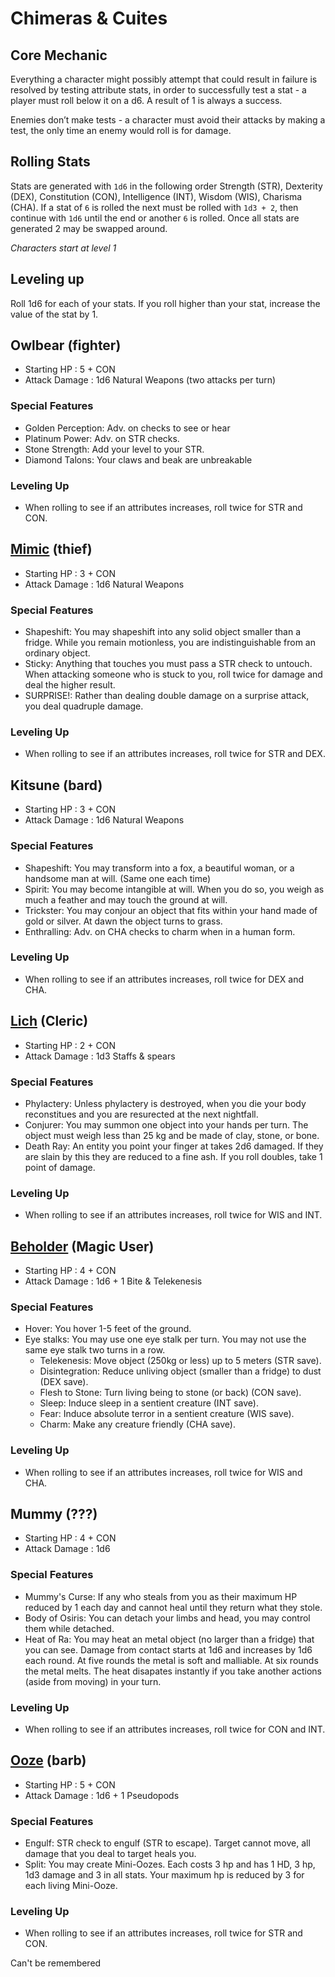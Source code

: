 # Chimeras & Cuites

## Core Mechanic
Everything a character might possibly attempt that could result in failure is resolved by testing attribute stats, in order to successfully test a stat - a player must roll below it on a d6. A result of 1 is always a success.

Enemies don’t make tests - a character must avoid their attacks by making a test, the only time an enemy would roll is for damage.

## Rolling Stats
Stats are generated with `1d6` in the following order Strength (STR), Dexterity (DEX), Constitution (CON), Intelligence (INT), Wisdom (WIS), Charisma (CHA). If a stat of `6` is rolled the next must be rolled with `1d3 + 2`, then continue with `1d6` until the end or another `6` is rolled. Once all stats are generated 2 may be swapped around.

*Characters start at level 1*

## Leveling up

Roll 1d6 for each of your stats. If you roll higher than your stat, increase the value of the stat by 1.

## **Owlbear** (fighter)

- Starting HP : 5 + CON
- Attack Damage : 1d6 Natural Weapons (two attacks per turn)

### Special Features

- Golden Perception: Adv. on checks to see or hear
- Platinum Power: Adv. on STR checks. 
- Stone Strength: Add your level to your STR.
- Diamond Talons: Your claws and beak are unbreakable

### Leveling Up

- When rolling to see if an attributes increases, roll twice for STR and CON.


## **[Mimic](https://i.warosu.org/data/tg/img/0513/69/1485232897452.png)** (thief)

- Starting HP : 3 + CON
- Attack Damage : 1d6 Natural Weapons

### Special Features

- Shapeshift: You may shapeshift into any solid object smaller than a fridge. While you remain motionless, you are indistinguishable from an ordinary object.
- Sticky: Anything that touches you must pass a STR check to untouch. When attacking someone who is stuck to you, roll twice for damage and deal the higher result.
- SURPRISE!: Rather than dealing double damage on a surprise attack, you deal quadruple damage.

### Leveling Up

- When rolling to see if an attributes increases, roll twice for STR and DEX.

## **Kitsune** (bard)

- Starting HP : 3 + CON
- Attack Damage : 1d6 Natural Weapons

### Special Features

- Shapeshift: You may transform into a fox, a beautiful woman, or a handsome man at will. (Same one each time)
- Spirit: You may become intangible at will. When you do so, you weigh as much a feather and may touch the ground at will.
- Trickster: You may conjour an object that fits within your hand made of gold or silver. At dawn the object turns to grass.
- Enthralling: Adv. on CHA checks to charm when in a human form.

### Leveling Up

- When rolling to see if an attributes increases, roll twice for DEX and CHA.


## **[Lich](https://cdnb.artstation.com/p/assets/images/images/003/346/529/large/alexander-trufanov-skeleton-chibi-mage.jpg?1472678555)** (Cleric)

- Starting HP : 2 + CON
- Attack Damage : 1d3 Staffs & spears

### Special Features

- Phylactery: Unless phylactery is destroyed, when you die your body reconstitues and you are resurected at the next nightfall.
- Conjurer: You may summon one object into your hands per turn. The object must weigh less than 25 kg and be made of clay, stone, or bone.
- Death Ray: An entity you point your finger at takes 2d6 damaged. If they are slain by this they are reduced to a fine ash. If you roll doubles, take 1 point of damage.

### Leveling Up

- When rolling to see if an attributes increases, roll twice for WIS and INT.


## **[Beholder](https://static1.squarespace.com/static/5ba903610b77bdcd564f1399/5bc7afbeec212dc7e0b251b7/5bc7d0de1905f422c43dee8e/1539821886813/ChibiBeholder.png)** (Magic User)

- Starting HP : 4 + CON
- Attack Damage : 1d6 + 1 Bite & Telekenesis

### Special Features

- Hover: You hover 1-5 feet of the ground.
- Eye stalks: You may use one eye stalk per turn. You may not use the same eye stalk two turns in a row.
	- Telekenesis: Move object (250kg or less) up to 5 meters (STR save).
	- Disintegration: Reduce unliving object (smaller than a fridge) to dust (DEX save).
	- Flesh to Stone: Turn living being to stone (or back) (CON save).
	- Sleep: Induce sleep in a sentient creature (INT save).
	- Fear: Induce absolute terror in a sentient creature (WIS save).
	- Charm: Make any creature friendly (CHA save).

### Leveling Up

- When rolling to see if an attributes increases, roll twice for WIS and CHA.

## **Mummy** (???)

- Starting HP : 4 + CON
- Attack Damage : 1d6

### Special Features

- Mummy's Curse: If any who steals from you as their maximum HP reduced by 1 each day and cannot heal until they return what they stole.
- Body of Osiris: You can detach your limbs and head, you may control them while detached.
- Heat of Ra: You may heat an metal object (no larger than a fridge) that you can see. Damage from contact starts at 1d6 and increases by 1d6 each round. At five rounds the metal is soft and malliable. At six rounds the metal melts.  The heat disapates instantly if you take another actions (aside from moving) in your turn.

### Leveling Up

- When rolling to see if an attributes increases, roll twice for CON and INT.
















## **[Ooze](https://i.warosu.org/data/tg/img/0477/86/1466003595945.gif)** (barb)

- Starting HP : 5 + CON
- Attack Damage : 1d6 + 1 Pseudopods

### Special Features

- Engulf: STR check to engulf (STR to escape). Target cannot move, all damage that you deal to target heals you. 
- Split: You may create Mini-Oozes. Each costs 3 hp and has 1 HD, 3 hp, 1d3 damage and 3 in all stats. Your maximum hp is reduced by 3 for each living Mini-Ooze.

### Leveling Up

- When rolling to see if an attributes increases, roll twice for STR and CON.




Can't be remembered
